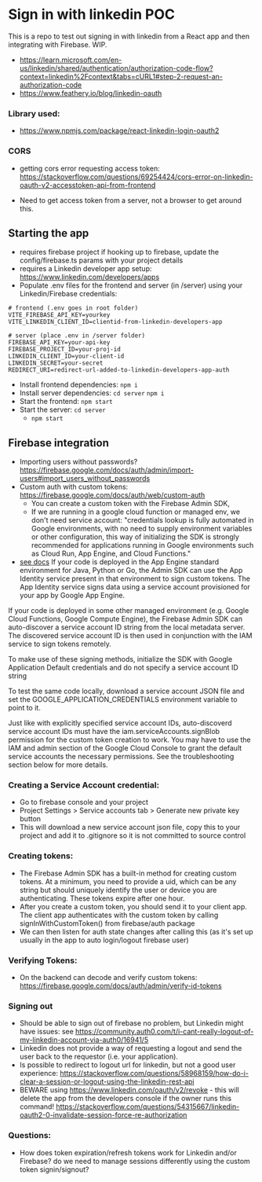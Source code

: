 # Sign in with linkedin POC

This is a repo to test out signing in with linkedin from a React app and then integrating with Firebase. WIP.

- https://learn.microsoft.com/en-us/linkedin/shared/authentication/authorization-code-flow?context=linkedin%2Fcontext&tabs=cURL1#step-2-request-an-authorization-code
- https://www.feathery.io/blog/linkedin-oauth

### Library used:

- https://www.npmjs.com/package/react-linkedin-login-oauth2

### CORS

- getting cors error requesting access token:
  https://stackoverflow.com/questions/69254424/cors-error-on-linkedin-oauth-v2-accesstoken-api-from-frontend

- Need to get access token from a server, not a browser to get around this.

## Starting the app

- requires firebase project if hooking up to firebase, update the config/firebase.ts params with your project details
- requires a Linkedin developer app setup: https://www.linkedin.com/developers/apps
- Populate .env files for the frontend and server (in /server) using your Linkedin/Firebase credentials:

```
# frontend (.env goes in root folder)
VITE_FIREBASE_API_KEY=yourkey
VITE_LINKEDIN_CLIENT_ID=clientid-from-linkedin-developers-app
```

```
# server (place .env in /server folder)
FIREBASE_API_KEY=your-api-key
FIREBASE_PROJECT_ID=your-proj-id
LINKEDIN_CLIENT_ID=your-client-id
LINKEDIN_SECRET=your-secret
REDIRECT_URI=redirect-url-added-to-linkedin-developers-app-auth
```

- Install frontend dependencies: `npm i`
- Install server dependencies: `cd server` `npm i`
- Start the frontend: `npm start`
- Start the server: `cd server`
  - `npm start`

## Firebase integration

- Importing users without passwords? https://firebase.google.com/docs/auth/admin/import-users#import_users_without_passwords
- Custom auth with custom tokens: https://firebase.google.com/docs/auth/web/custom-auth
  - You can create a custom token with the Firebase Admin SDK,
  - If we are running in a google cloud function or managed env, we don't need service account: "credentials lookup is fully automated in Google environments, with no need to supply environment variables or other configuration, this way of initializing the SDK is strongly recommended for applications running in Google environments such as Cloud Run, App Engine, and Cloud Functions."
- [see docs](https://firebase.google.com/docs/auth/admin/create-custom-tokens) If your code is deployed in the App Engine standard environment for Java, Python or Go, the Admin SDK can use the App Identity service present in that environment to sign custom tokens. The App Identity service signs data using a service account provisioned for your app by Google App Engine.

If your code is deployed in some other managed environment (e.g. Google Cloud Functions, Google Compute Engine), the Firebase Admin SDK can auto-discover a service account ID string from the local metadata server. The discovered service account ID is then used in conjunction with the IAM service to sign tokens remotely.

To make use of these signing methods, initialize the SDK with Google Application Default credentials and do not specify a service account ID string

To test the same code locally, download a service account JSON file and set the GOOGLE_APPLICATION_CREDENTIALS environment variable to point to it.

Just like with explicitly specified service account IDs, auto-discoverd service account IDs must have the iam.serviceAccounts.signBlob permission for the custom token creation to work. You may have to use the IAM and admin section of the Google Cloud Console to grant the default service accounts the necessary permissions. See the troubleshooting section below for more details.

### Creating a Service Account credential:

- Go to firebase console and your project
- Project Settings > Service accounts tab > Generate new private key button
- This will download a new service account json file, copy this to your project and add it to .gitignore so it is not committed to source control

### Creating tokens:

- The Firebase Admin SDK has a built-in method for creating custom tokens. At a minimum, you need to provide a uid, which can be any string but should uniquely identify the user or device you are authenticating. These tokens expire after one hour.
- After you create a custom token, you should send it to your client app. The client app authenticates with the custom token by calling signInWithCustomToken() from firebase/auth package
- We can then listen for auth state changes after calling this (as it's set up usually in the app to auto login/logout firebase user)

### Verifying Tokens:

- On the backend can decode and verify custom tokens: https://firebase.google.com/docs/auth/admin/verify-id-tokens

### Signing out
- Should be able to sign out of firebase no problem, but Linkedin might have issues: see https://community.auth0.com/t/i-cant-really-logout-of-my-linkedin-account-via-auth0/16941/5
- Linkedin does not provide a way of requesting a logout and send the user back to the requestor (i.e. your application).
- Is possible to redirect to logout url for linkedin, but not a good user experience: https://stackoverflow.com/questions/58968159/how-do-i-clear-a-session-or-logout-using-the-linkedin-rest-api
- BEWARE using  https://www.linkedin.com/oauth/v2/revoke - this will delete the app from the developers console if the owner runs this command! https://stackoverflow.com/questions/54315667/linkedin-oauth2-0-invalidate-session-force-re-authorization

### Questions:
- How does token expiration/refresh tokens work for Linkedin and/or Firebase? do we need to manage sessions differently using the custom token signin/signout?
